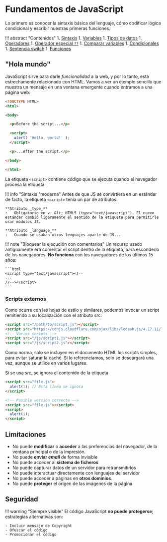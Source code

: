 # Fundamentos de JavaScript

Lo primero es conocer la sintaxis básica del lenguaje, cómo codificar lógica condicional y escribir nuestras primeras funciones.

!!! abstract "Contenidos"
    1. [Sintaxis](./sintaxis.md)
    1. [Variables](./variables.md)
    1. [Tipos de datos](./tipos.md)
    1. [Operadores](./operadores.md)
    1. [Operador especial `??`](./operador-nullish-coalescing.md)
    1. [Comparar variables](./comparar.md)
    1. [Condicionales](./condicionales.md)
    1. [Sentencia switch](./switch.md)
    1. [Funciones](./funciones.md)

## "Hola mundo"
JavaScript sirve para darle _funcionalidad_ a la web, y por lo tanto, está estrechamente relacionado con HTML. Vamos a ver un ejemplo sencillo que muestra un mensaje en una ventana emergente cuando entramos a una página web:

```html
<!DOCTYPE HTML>
<html>

<body>

  <p>Before the script...</p>

  <script>
    alert( 'Hello, world!' );
  </script>

  <p>...After the script.</p>

</body>

</html>
```

La etiqueta `<script>` contiene código que se ejecuta cuando el navegador procesa la etiqueta

!!! info "Sintaxis "moderna"
    Antes de que JS se convirtiera en un estándar de facto, la etiqueta `<script>` tenía un par de atributos:

    **Atributo _type_**
    :   Obligatorio en v. &lt; HTML5 (type="text/javascript"). El nuevo estándar cambió ligeramente el sentido de la etiqueta para permitirle usar módulos JS.

    **Atributo _language_**
    :   Cuando se usaban otros lenguajes aparte de JS...


!!! note "Bloquear la ejecución con comentarios"
    Un recurso usado antiguamente era comentar el script dentro de la etiqueta, para esconderlo de los navegadores. **No funciona** con los navegadores de los últimos 15 años:

    ```html
    <script type="text/javascript"><!--
    ...
    //--></script>
    ```

### Scripts externos

Como ocurre con las hojas de estilo y similares, podemos invocar un script remitiendo a su localización con el atributo src:

```html
<script src="/path/to/script.js"></script>
<script src="https://cdnjs.cloudflare.com/ajax/libs/lodash.js/4.17.11/lodash.js"></script>
<!-- Varios scripts -->
<script src="/js/script1.js"></script>
<script src="/js/script2.js"></script>
```

Como norma, solo se incluyen en el documento HTML los scripts simples, para evitar saturar la caché. Si lo referenciamos, solo se descargará una vez, aunque se utilice en varios lugares.

Si se usa _src_, se ignora el contenido de la etiqueta

```html
<script src="file.js">
  alert(1); // Esta línea se ignora
</script>

<!-- Posible versión correcta -->
<script src="file.js"></script>
<script>
  alert(1);
</script>
```

## Limitaciones

- No puede **modificar** o **acceder** a las preferencias del navegador, de la ventana principal o de la impresión.
- No puede **enviar _email_** de forma invisible
- No puede acceder al **sistema de ficheros**
- No puede capturar datos de un servidor para retransmitirlos
- No puede interactuar directamente con lenguajes del servidor
- No puede acceder a páginas en **otros dominios**.
- No puede **proteger** el origen de las imágenes de la página

## Seguridad

!!! warning "Siempre visible"
    El código JavaScript **no puede protegerse**; estrategias alternativas son:

    - Incluir mensaje de Copyright
    - Ofuscar el código
    - Promocionar el código
